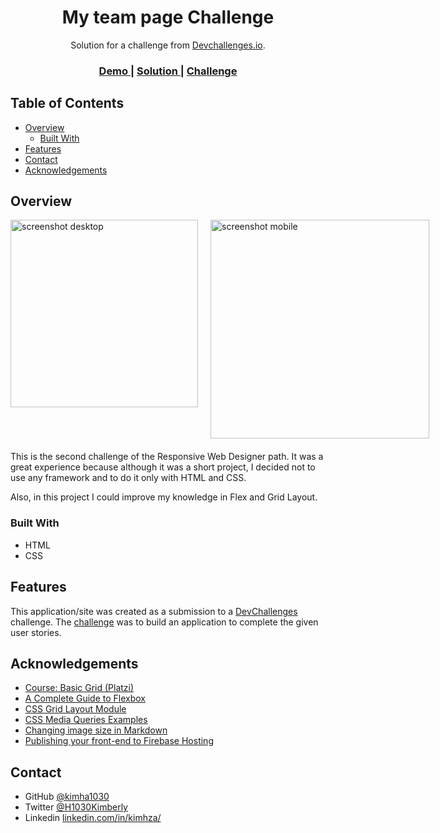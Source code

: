 <!-- Please update value in the {}  -->

<h1 align="center">My team page Challenge</h1>

<div align="center">
   Solution for a challenge from  <a href="http://devchallenges.io" target="_blank">Devchallenges.io</a>.
</div>

<div align="center">
  <h3>
    <a href="https://project-my-team-page.firebaseapp.com/">
      Demo
    </a>
    <span> | </span>
    <a href="https://github.com/kimha1030/devChallengesTeamPage">
      Solution
    </a>
    <span> | </span>
    <a href="https://devchallenges.io/challenges/hhmesazsqgKXrTkYkt0U">
      Challenge
    </a>
  </h3>
</div>

<!-- TABLE OF CONTENTS -->

## Table of Contents

- [Overview](#overview)
  - [Built With](#built-with)
- [Features](#features)
- [Contact](#contact)
- [Acknowledgements](#acknowledgements)

<!-- OVERVIEW -->

## Overview

<div style="display: flex; margin-bottom: 20px;">
<img src="./assets/images/desktop.png" alt="screenshot desktop" width="300" style="margin-right: 20px"/>
<img src="./assets/images/mobile.png" alt="screenshot mobile" height="350"/>
</div>

This is the second challenge of the Responsive Web Designer path. It was a great experience because although it was a short project, I decided not to use any framework and to do it only with HTML and CSS.

Also, in this project I could improve my knowledge in Flex and Grid Layout. 

### Built With

- HTML
- CSS

## Features

This application/site was created as a submission to a [DevChallenges](https://devchallenges.io/challenges) challenge. The [challenge](https://devchallenges.io/challenges/hhmesazsqgKXrTkYkt0U) was to build an application to complete the given user stories.

## Acknowledgements

- [Course: Basic Grid (Platzi)](https://platzi.com/cursos/css-grid/)
- [A Complete Guide to Flexbox](https://css-tricks.com/snippets/css/a-guide-to-flexbox/)
- [CSS Grid Layout Module](https://www.w3schools.com/css/css_grid.asp)
- [CSS Media Queries Examples](https://www.w3schools.com/css/css3_mediaqueries_ex.asp)
- [Changing image size in Markdown](https://stackoverflow.com/questions/14675913/changing-image-size-in-markdown)
- [Publishing your front-end to Firebase Hosting](https://medium.com/cwi-software/publishing-your-front-end-to-firebase-hosting-afc054f4ef26)

## Contact

- GitHub [@kimha1030](https://github.com/kimha1030)
- Twitter [@H1030Kimberly](https://twitter.com/H1030Kimberly)
- Linkedin [linkedin.com/in/kimhza/](https://www.linkedin.com/in/kimhza/)
